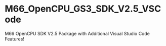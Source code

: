 # M66_OpenCPU_GS3_SDK_V2.5_VSCode
M66 OpenCPU SDK V2.5 Package with Additional Visual Studio Code Features!
